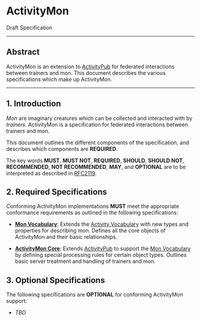 #  ActivityMon  #
Draft Specification

 - - -

##  Abstract  ##

ActivityMon is an extension to [ActivityPub][] for federated interactions between trainers and mon.
This document describes the various specifications which make up ActivityMon.

 - - -

##  1. Introduction  ##

*Mon* are imaginary creatures which can be collected and interacted with by *trainers*.
ActivityMon is a specification for federated interactions between trainers and mon.

This document outlines the different components of the specification, and describes which components are **REQUIRED**.

The key words **MUST**, **MUST NOT**, **REQUIRED**, **SHOULD**, **SHOULD NOT**, **RECOMMENDED**, **NOT RECOMMENDED**, **MAY**, and **OPTIONAL** are to be interpreted as described in [RFC2119][].

##  2. Required Specifications  ##

Conforming ActivityMon implementations **MUST** meet the appropriate conformance requirements as outlined in the following specifications:

 +  **[Mon Vocabulary][]**:
    Extends the [Activity Vocabulary][] with new types and properties for describing mon.
    Defines all the core objects of ActivityMon and their basic relationships.

 +  **[ActivityMon Core][]**:
    Extends [ActivityPub][] to support the [Mon Vocabulary][] by defining special processing rules for certain object types.
    Outlines basic server treatment and handling of trainers and mon.

##  3. Optional Specifications  ##

The following specifications are **OPTIONAL** for conforming ActivityMon support:

+ *TBD*


[Activity Vocabulary]: <https://www.w3.org/TR/activitystreams-vocabulary/> "Activity Vocabulary"
[ActivityMon Core]:    <https://kibimon.github.io/activitymon/core/>       "ActivityMon Core"
[ActivityPub]:         <https://www.w3.org/TR/activitypub/>                "ActivityPub"
[Mon Vocabulary]:      <https://kibimon.github.io/activitymon/vocabulary/> "Mon Vocabulary"
[RFC2119]:             <https://tools.ietf.org/html/rfc2119>               "Key words for use in RFCs to Indicate Requirement Levels"
